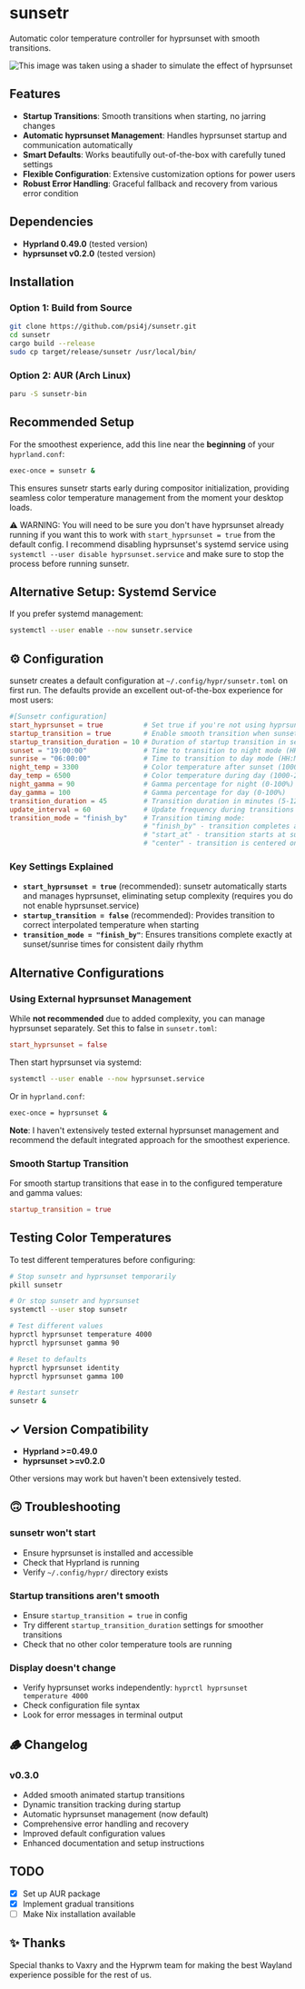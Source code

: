 # sunsetr

Automatic color temperature controller for hyprsunset with smooth transitions.

![This image was taken using a shader to simulate the effect of hyprsunset](sunsetr.png)

## Features

- **Startup Transitions**: Smooth transitions when starting, no jarring changes
- **Automatic hyprsunset Management**: Handles hyprsunset startup and communication automatically
- **Smart Defaults**: Works beautifully out-of-the-box with carefully tuned settings
- **Flexible Configuration**: Extensive customization options for power users
- **Robust Error Handling**: Graceful fallback and recovery from various error condition

## Dependencies

- **Hyprland 0.49.0** (tested version)
- **hyprsunset v0.2.0** (tested version)

## Installation

### Option 1: Build from Source

```bash
git clone https://github.com/psi4j/sunsetr.git
cd sunsetr
cargo build --release
sudo cp target/release/sunsetr /usr/local/bin/
```

### Option 2: AUR (Arch Linux)

```bash
paru -S sunsetr-bin
```

## Recommended Setup

For the smoothest experience, add this line near the **beginning** of your `hyprland.conf`:

```bash
exec-once = sunsetr &
```

This ensures sunsetr starts early during compositor initialization, providing seamless color temperature management from the moment your desktop loads.

⚠️ WARNING: You will need to be sure you don't have hyprsunset already running if you want this to work with `start_hyprsunset = true` from the default config. I recommend disabling hyprsunset's systemd service using `systemctl --user disable hyprsunset.service` and make sure to stop the process before running sunsetr.

## Alternative Setup: Systemd Service

If you prefer systemd management:

```bash
systemctl --user enable --now sunsetr.service
```

## ⚙️ Configuration

sunsetr creates a default configuration at `~/.config/hypr/sunsetr.toml` on first run. The defaults provide an excellent out-of-the-box experience for most users:

```toml
#[Sunsetr configuration]
start_hyprsunset = true          # Set true if you're not using hyprsunset.service
startup_transition = true        # Enable smooth transition when sunsetr starts
startup_transition_duration = 10 # Duration of startup transition in seconds (10-60)
sunset = "19:00:00"              # Time to transition to night mode (HH:MM:SS)
sunrise = "06:00:00"             # Time to transition to day mode (HH:MM:SS)
night_temp = 3300                # Color temperature after sunset (1000-20000) Kelvin
day_temp = 6500                  # Color temperature during day (1000-20000) Kelvin
night_gamma = 90                 # Gamma percentage for night (0-100%)
day_gamma = 100                  # Gamma percentage for day (0-100%)
transition_duration = 45         # Transition duration in minutes (5-120)
update_interval = 60             # Update frequency during transitions in seconds (10-300)
transition_mode = "finish_by"    # Transition timing mode:
                                 # "finish_by" - transition completes at sunset/sunrise time
                                 # "start_at" - transition starts at sunset/sunrise time
                                 # "center" - transition is centered on sunset/sunrise time
```

### Key Settings Explained

- **`start_hyprsunset = true`** (recommended): sunsetr automatically starts and manages hyprsunset, eliminating setup complexity (requires you do not enable hyprsunset.service)
- **`startup_transition = false`** (recommended): Provides transition to correct interpolated temperature when starting
- **`transition_mode = "finish_by"`**: Ensures transitions complete exactly at sunset/sunrise times for consistent daily rhythm

## Alternative Configurations

### Using External hyprsunset Management

While **not recommended** due to added complexity, you can manage hyprsunset separately. Set this to false in `sunsetr.toml`:

```toml
start_hyprsunset = false
```

Then start hyprsunset via systemd:

```bash
systemctl --user enable --now hyprsunset.service
```

Or in `hyprland.conf`:

```bash
exec-once = hyprsunset &
```

**Note**: I haven't extensively tested external hyprsunset management and recommend the default integrated approach for the smoothest experience.

### Smooth Startup Transition

For smooth startup transitions that ease in to the configured temperature and gamma values:

```toml
startup_transition = true
```

## Testing Color Temperatures

To test different temperatures before configuring:

```bash
# Stop sunsetr and hyprsunset temporarily
pkill sunsetr

# Or stop sunsetr and hyprsunset
systemctl --user stop sunsetr

# Test different values
hyprctl hyprsunset temperature 4000
hyprctl hyprsunset gamma 90

# Reset to defaults
hyprctl hyprsunset identity
hyprctl hyprsunset gamma 100

# Restart sunsetr
sunsetr &
```

## ✓ Version Compatibility

- **Hyprland >=0.49.0**
- **hyprsunset >=v0.2.0**

Other versions may work but haven't been extensively tested.

## 🙃 Troubleshooting

### sunsetr won't start

- Ensure hyprsunset is installed and accessible
- Check that Hyprland is running
- Verify `~/.config/hypr/` directory exists

### Startup transitions aren't smooth

- Ensure `startup_transition = true` in config
- Try different `startup_transition_duration` settings for smoother transitions
- Check that no other color temperature tools are running

### Display doesn't change

- Verify hyprsunset works independently: `hyprctl hyprsunset temperature 4000`
- Check configuration file syntax
- Look for error messages in terminal output

## 🪵 Changelog

### v0.3.0

- Added smooth animated startup transitions
- Dynamic transition tracking during startup
- Automatic hyprsunset management (now default)
- Comprehensive error handling and recovery
- Improved default configuration values
- Enhanced documentation and setup instructions

## TODO

- [x] Set up AUR package
- [x] Implement gradual transitions
- [ ] Make Nix installation available

## ✨ Thanks

Special thanks to Vaxry and the Hyprwm team for making the best Wayland experience possible for the rest of us.

